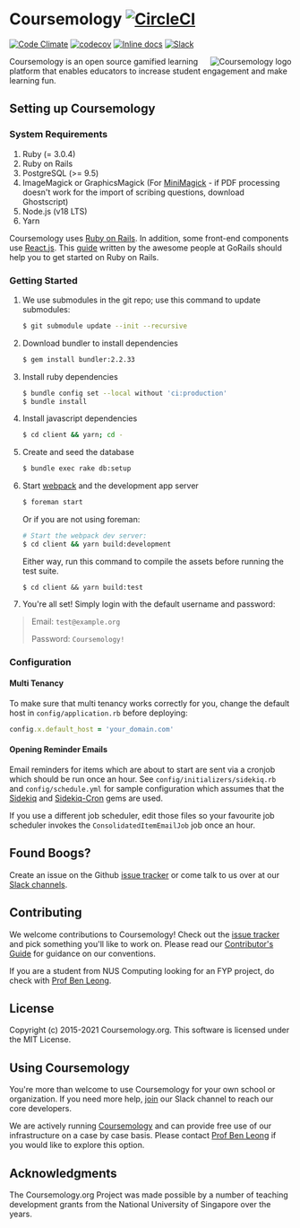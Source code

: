 <!-- markdownlint-disable MD033 MD014 -->

# Coursemology [![CircleCI](https://circleci.com/gh/Coursemology/coursemology2.svg?style=svg)](https://circleci.com/gh/Coursemology/coursemology2)

[![Code Climate](https://codeclimate.com/github/Coursemology/coursemology2/badges/gpa.svg)](https://codeclimate.com/github/Coursemology/coursemology2)
[![codecov](https://codecov.io/gh/Coursemology/coursemology2/branch/master/graph/badge.svg)](https://codecov.io/gh/Coursemology/coursemology2)
[![Inline docs](http://inch-ci.org/github/Coursemology/coursemology2.svg?branch=master&style=flat-square)](http://inch-ci.org/github/Coursemology/coursemology2)
[![Slack](http://coursemology-slack.herokuapp.com/badge.svg)](http://coursemology-slack.herokuapp.com)

<a href="http://coursemology.org"><img src="https://raw.githubusercontent.com/Coursemology/coursemology.org/development/public/images/coursemology_logo_landscape_100.png" alt="Coursemology logo" title="Coursemology" align="right" /></a>

Coursemology is an open source gamified learning platform that enables educators to increase student engagement and make learning fun.

## Setting up Coursemology

### System Requirements

1. Ruby (= 3.0.4)
1. Ruby on Rails
1. PostgreSQL (>= 9.5)
1. ImageMagick or GraphicsMagick (For [MiniMagick](https://github.com/minimagick/minimagick) - if PDF processing doesn't work for the import of scribing questions, download Ghostscript)
1. Node.js (v18 LTS)
1. Yarn

Coursemology uses [Ruby on Rails](http://rubyonrails.org/). In addition, some front-end components use [React.js](https://facebook.github.io/react/). This [guide](https://gorails.com/setup/) written by the awesome people at GoRails should help you to get started on Ruby on Rails.

### Getting Started

1. We use submodules in the git repo; use this command to update submodules:

   ```sh
   $ git submodule update --init --recursive
   ```

2. Download bundler to install dependencies

   ```sh
   $ gem install bundler:2.2.33
   ```

3. Install ruby dependencies

   ```sh
   $ bundle config set --local without 'ci:production'
   $ bundle install
   ```

4. Install javascript dependencies

   ```sh
   $ cd client && yarn; cd -
   ```

5. Create and seed the database

   ```sh
   $ bundle exec rake db:setup
   ```

6. Start [webpack](https://webpack.github.io/) and the development app server

   ```sh
   $ foreman start
   ```

   Or if you are not using foreman:

   ```sh
   # Start the webpack dev server:
   $ cd client && yarn build:development
   ```

   Either way, run this command to compile the assets before running the test suite.

   ```
   $ cd client && yarn build:test
   ```

7. You're all set! Simply login with the default username and password:

> Email: `test@example.org`
>
> Password: `Coursemology!`

### Configuration

#### Multi Tenancy

To make sure that multi tenancy works correctly for you, change the default host in `config/application.rb` before deploying:

```ruby
config.x.default_host = 'your_domain.com'
```

#### Opening Reminder Emails

Email reminders for items which are about to start are sent via a cronjob which should be run once an hour. See `config/initializers/sidekiq.rb` and `config/schedule.yml` for sample configuration which assumes that the [Sidekiq](https://github.com/mperham/sidekiq) and [Sidekiq-Cron](https://github.com/ondrejbartas/sidekiq-cron) gems are used.

If you use a different job scheduler, edit those files so your favourite job scheduler invokes the `ConsolidatedItemEmailJob` job once an hour.

## Found Boogs?

Create an issue on the Github [issue tracker](https://github.com/Coursemology/coursemology2/issues) or come talk to us over at our [Slack channels](https://coursemology-slack.herokuapp.com/).

## Contributing

We welcome contributions to Coursemology! Check out the [issue tracker](https://github.com/coursemology/coursemology2/issues) and pick something you'll like to work on. Please read our [Contributor's Guide](https://github.com/Coursemology/coursemology2/blob/master/CONTRIBUTING.md) for guidance on our conventions.

If you are a student from NUS Computing looking for an FYP project, do check with [Prof Ben Leong](http://www.comp.nus.edu.sg/~bleong/).

## License

Copyright (c) 2015-2021 Coursemology.org. This software is licensed under the MIT License.

## Using Coursemology

You're more than welcome to use Coursemology for your own school or organization. If you need more help, [join](http://coursemology-slack.herokuapp.com/) our Slack channel to reach our core developers.

We are actively running [Coursemology](https://coursemology.org) and can provide free use of our infrastructure on a case by case basis. Please contact [Prof Ben Leong](http://www.comp.nus.edu.sg/~bleong/) if you would like to explore this option.

## Acknowledgments

The Coursemology.org Project was made possible by a number of teaching development grants from the National University of Singapore over the years.
